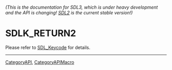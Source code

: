 ###### (This is the documentation for SDL3, which is under heavy development and the API is changing! [SDL2](https://wiki.libsdl.org/SDL2/) is the current stable version!)
# SDLK_RETURN2

Please refer to [SDL_Keycode](SDL_Keycode) for details.

----
[CategoryAPI](CategoryAPI), [CategoryAPIMacro](CategoryAPIMacro)

